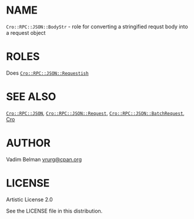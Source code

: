 NAME
====

`Cro::RPC::JSON::BodyStr` - role for converting a stringified requst body into a request object

ROLES
=====

Does [`Cro::RPC::JSON::Requestish`](../Requestish.md)

SEE ALSO
========

[`Cro::RPC::JSON`](../../JSON.md), [`Cro::RPC::JSON::Request`](../Request.md), [`Cro::RPC::JSON::BatchRequest`](../BatchRequest.md), [Cro](https://cro.services)

AUTHOR
======

Vadim Belman <vrurg@cpan.org>

LICENSE
=======

Artistic License 2.0

See the LICENSE file in this distribution.


